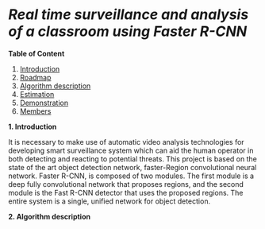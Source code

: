 

# ***Real time surveillance and analysis of a classroom using Faster R-CNN***


**Table of Content**

1. [Introduction]()
2. [Roadmap]()
3. [Algorithm description]()
4. [Estimation]()
5. [Demonstration]()
6. [Members]()

**1. Introduction**


It is necessary to make use of automatic video analysis technologies for developing smart surveillance system which can aid the human operator in both detecting and reacting to potential threats.
This project is based on the state of the art object detection network, faster-Region convolutional neural network.  Faster R-CNN, is composed of two modules. The first module is a deep fully convolutional network that proposes regions, and the second module is the Fast R-CNN detector that uses the proposed regions.  The entire system is a single, unified network for object detection.

**2. Algorithm description**

